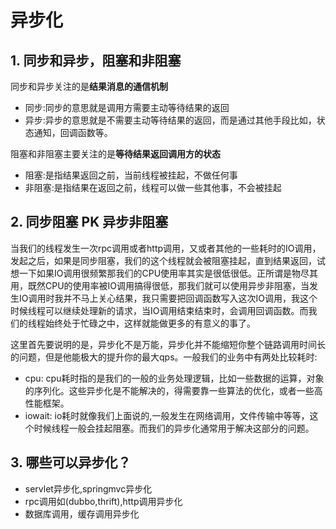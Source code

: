 # 异步化

## 1. 同步和异步，阻塞和非阻塞

同步和异步关注的是**结果消息的通信机制**

- 同步:同步的意思就是调用方需要主动等待结果的返回
- 异步:异步的意思就是不需要主动等待结果的返回，而是通过其他手段比如，状态通知，回调函数等。

阻塞和非阻塞主要关注的是**等待结果返回调用方的状态**

- 阻塞:是指结果返回之前，当前线程被挂起，不做任何事
- 非阻塞:是指结果在返回之前，线程可以做一些其他事，不会被挂起

## 2. 同步阻塞 PK 异步非阻塞

当我们的线程发生一次rpc调用或者http调用，又或者其他的一些耗时的IO调用，发起之后，如果是同步阻塞，我们的这个线程就会被阻塞挂起，直到结果返回，试想一下如果IO调用很频繁那我们的CPU使用率其实是很低很低。正所谓是物尽其用，既然CPU的使用率被IO调用搞得很低，那我们就可以使用异步非阻塞，当发生IO调用时我并不马上关心结果，我只需要把回调函数写入这次IO调用，我这个时候线程可以继续处理新的请求，当IO调用结束结束时，会调用回调函数。而我们的线程始终处于忙碌之中，这样就能做更多的有意义的事了。

这里首先要说明的是，异步化不是万能，异步化并不能缩短你整个链路调用时间长的问题，但是他能极大的提升你的最大qps。一般我们的业务中有两处比较耗时:

- cpu: cpu耗时指的是我们的一般的业务处理逻辑，比如一些数据的运算，对象的序列化。这些异步化是不能解决的，得需要靠一些算法的优化，或者一些高性能框架。
- iowait: io耗时就像我们上面说的,一般发生在网络调用，文件传输中等等，这个时候线程一般会挂起阻塞。而我们的异步化通常用于解决这部分的问题。

## 3. 哪些可以异步化？

- servlet异步化,springmvc异步化
- rpc调用如(dubbo,thrift),http调用异步化
- 数据库调用，缓存调用异步化